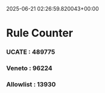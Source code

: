 2025-06-21 02:26:59.820043+00:00
# Rule Counter 
 ### UCATE : 489775

 ### Veneto : 96224

 ### Allowlist : 13930